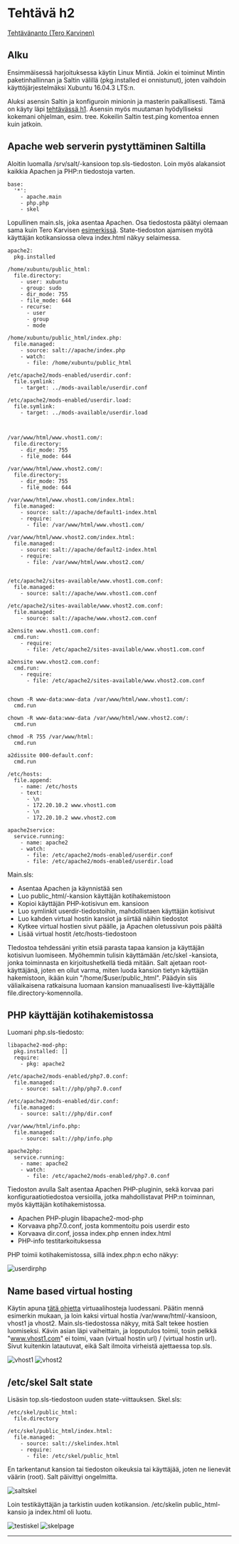 # Tehtävä h2
[Tehtävänanto (Tero Karvinen)](http://terokarvinen.com/2018/aikataulu-%E2%80%93-palvelinten-hallinta-ict4tn022-4-ti-5-ke-5-loppukevat-2018-5p#h2)

## Alku

Ensimmäisessä harjoituksessa käytin Linux Mintiä. Jokin ei toiminut Mintin paketinhallinnan ja Saltin välillä (pkg.installed ei onnistunut), joten vaihdoin käyttöjärjestelmäksi Xubuntu 16.04.3 LTS:n.

Aluksi asensin Saltin ja konfiguroin minionin ja masterin paikallisesti. Tämä on käyty läpi [tehtävässä h1](https://github.com/Oliver-Siren/palvelinten-hallinta-ict4tn022-4/blob/master/assignments/h1.md). Asensin myös muutaman hyödylliseksi kokemani ohjelman, esim. tree. Kokeilin Saltin test.ping komentoa ennen kuin jatkoin.

## Apache web serverin pystyttäminen Saltilla

Aloitin luomalla /srv/salt/-kansioon top.sls-tiedoston. Loin myös alakansiot kaikkia Apachen ja PHP:n tiedostoja varten.

```
base:
  '*':
    - apache.main
    - php.php
    - skel
```
Lopullinen main.sls, joka asentaa Apachen. Osa tiedostosta päätyi olemaan sama kuin Tero Karvisen [esimerkissä](http://terokarvinen.com/2018/apache-user-homepages-automatically-salt-package-file-service-example). State-tiedoston ajamisen myötä käyttäjän kotikansiossa oleva index.html näkyy selaimessa.

```
apache2:
  pkg.installed

/home/xubuntu/public_html:
  file.directory:
    - user: xubuntu
    - group: sudo
    - dir_mode: 755
    - file_mode: 644
    - recurse:
      - user
      - group
      - mode

/home/xubuntu/public_html/index.php:
  file.managed:
    - source: salt://apache/index.php
    - watch:
      - file: /home/xubuntu/public_html

/etc/apache2/mods-enabled/userdir.conf:
  file.symlink:
    - target: ../mods-available/userdir.conf

/etc/apache2/mods-enabled/userdir.load:
  file.symlink:
    - target: ../mods-available/userdir.load



/var/www/html/www.vhost1.com/:
  file.directory:
    - dir_mode: 755
    - file_mode: 644

/var/www/html/www.vhost2.com/:
  file.directory:
    - dir_mode: 755
    - file_mode: 644

/var/www/html/www.vhost1.com/index.html:
  file.managed:
    - source: salt://apache/default1-index.html
    - require:
      - file: /var/www/html/www.vhost1.com/

/var/www/html/www.vhost2.com/index.html:
  file.managed:
    - source: salt://apache/default2-index.html
    - require:
      - file: /var/www/html/www.vhost2.com/


/etc/apache2/sites-available/www.vhost1.com.conf:
  file.managed:
    - source: salt://apache/www.vhost1.com.conf

/etc/apache2/sites-available/www.vhost2.com.conf:
  file.managed:
    - source: salt://apache/www.vhost2.com.conf

a2ensite www.vhost1.com.conf:
  cmd.run:
    - require:
      - file: /etc/apache2/sites-available/www.vhost1.com.conf

a2ensite www.vhost2.com.conf:
  cmd.run:
    - require:
      - file: /etc/apache2/sites-available/www.vhost2.com.conf


chown -R www-data:www-data /var/www/html/www.vhost1.com/:
  cmd.run

chown -R www-data:www-data /var/www/html/www.vhost2.com/:
  cmd.run

chmod -R 755 /var/www/html:
  cmd.run

a2dissite 000-default.conf:
  cmd.run

/etc/hosts:
  file.append:
    - name: /etc/hosts
    - text:
      - \n
      - 172.20.10.2 www.vhost1.com
      - \n
      - 172.20.10.2 www.vhost2.com

apache2service:
  service.running:
    - name: apache2
    - watch:
      - file: /etc/apache2/mods-enabled/userdir.conf
      - file: /etc/apache2/mods-enabled/userdir.load
```

Main.sls: 
* Asentaa Apachen ja käynnistää sen
* Luo public_html/-kansion käyttäjän kotihakemistoon
* Kopioi käyttäjän PHP-kotisivun em. kansioon
* Luo symlinkit userdir-tiedostoihin, mahdollistaen käyttäjän kotisivut
* Luo kahden virtual hostin kansiot ja siirtää näihin tiedostot
* Kytkee virtual hostien sivut päälle, ja Apachen oletussivun pois päältä
* Lisää virtual hostit /etc/hosts-tiedostoon

TIedostoa tehdessäni yritin etsiä parasta tapaa kansion ja käyttäjän kotisivun luomiseen. Myöhemmin tulisin käyttämään /etc/skel -kansiota, jonka toiminnasta en kirjoitushetkellä tiedä mitään. Salt ajetaan root-käyttäjänä, joten en ollut varma, miten luoda kansion tietyn käyttäjän hakemistoon, ikään kuin "/home/$user/public_html". Päädyin siis väliaikaisena ratkaisuna luomaan kansion manuaalisesti live-käyttäjälle file.directory-komennolla.

## PHP käyttäjän kotihakemistossa

Luomani php.sls-tiedosto:

```
libapache2-mod-php:
  pkg.installed: []
  require:
    - pkg: apache2

/etc/apache2/mods-enabled/php7.0.conf:
  file.managed:
    - source: salt://php/php7.0.conf

/etc/apache2/mods-enabled/dir.conf:
  file.managed:
    - source: salt://php/dir.conf

/var/www/html/info.php:
  file.managed:
    - source: salt://php/info.php

apache2php:
  service.running:
    - name: apache2
    - watch:
      - file: /etc/apache2/mods-enabled/php7.0.conf

```
Tiedoston avulla Salt asentaa Apachen PHP-pluginin, sekä korvaa pari konfiguraatiotiedostoa versioilla, jotka mahdollistavat PHP:n toiminnan, myös käyttäjän kotihakemistossa.
* Apachen PHP-plugin libapache2-mod-php
* Korvaava php7.0.conf, josta kommentoitu pois userdir esto
* Korvaava dir.conf, jossa index.php ennen index.html
* PHP-info testitarkoituksessa

PHP toimii kotihakemistossa, sillä index.php:n echo näkyy:

![userdirphp](https://github.com/Oliver-Siren/palvelinten-hallinta-ict4tn022-4/blob/master/images/userdirphp.png)

## Name based virtual hosting

Käytin apuna [tätä ohjetta](https://www.maketecheasier.com/name-based-virtualhost-apache/) virtuaalihosteja luodessani. Päätin mennä esimerkin mukaan, ja loin kaksi virtual hostia /var/www/html/-kansioon, vhost1 ja vhost2. Main.sls-tiedostossa näkyy, mitä Salt tekee hostien luomiseksi. Kävin asian läpi vaiheittain, ja lopputulos toimii, tosin pelkkä "www.vhost1.com" ei toimi, vaan (virtual hostin url) / (virtual hostin url). Sivut kuitenkin latautuvat, eikä Salt ilmoita virheistä ajettaessa top.sls.

![vhost1](https://github.com/Oliver-Siren/palvelinten-hallinta-ict4tn022-4/blob/master/images/vhost1.png) ![vhost2](https://github.com/Oliver-Siren/palvelinten-hallinta-ict4tn022-4/blob/master/images/vhost2.png)

## /etc/skel Salt state

Lisäsin top.sls-tiedostoon uuden state-viittauksen.
Skel.sls:

```
/etc/skel/public_html:
  file.directory

/etc/skel/public_html/index.html:
  file.managed:
    - source: salt://skelindex.html
    - require:
      - file: /etc/skel/public_html
```

En tarkentanut kansion tai tiedoston oikeuksia tai käyttäjää, joten ne lienevät väärin (root). Salt päivittyi ongelmitta.

![saltskel](https://github.com/Oliver-Siren/palvelinten-hallinta-ict4tn022-4/blob/master/images/saltskel.png)

Loin testikäyttäjän ja tarkistin uuden kotikansion. /etc/skelin public_html-kansio ja index.html oli luotu.

![testiskel](https://github.com/Oliver-Siren/palvelinten-hallinta-ict4tn022-4/blob/master/images/testiskel.png) ![skelpage](https://github.com/Oliver-Siren/palvelinten-hallinta-ict4tn022-4/blob/master/images/skelpage.png)

---
